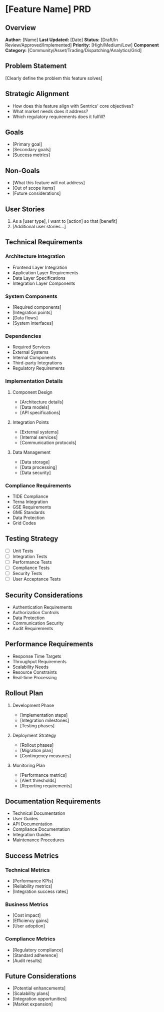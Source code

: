 # [Feature Name] PRD

## Overview
**Author:** [Name]
**Last Updated:** [Date]
**Status:** [Draft/In Review/Approved/Implemented]
**Priority:** [High/Medium/Low]
**Component Category:** [Community/Asset/Trading/Dispatching/Analytics/Grid]

## Problem Statement
[Clearly define the problem this feature solves]

## Strategic Alignment
- How does this feature align with Sentrics' core objectives?
- What market needs does it address?
- Which regulatory requirements does it fulfill?

## Goals
- [Primary goal]
- [Secondary goals]
- [Success metrics]

## Non-Goals
- [What this feature will not address]
- [Out of scope items]
- [Future considerations]

## User Stories
1. As a [user type], I want to [action] so that [benefit]
2. [Additional user stories...]

## Technical Requirements

### Architecture Integration
- Frontend Layer Integration
- Application Layer Requirements
- Data Layer Specifications
- Integration Layer Components

### System Components
- [Required components]
- [Integration points]
- [Data flows]
- [System interfaces]

### Dependencies
- Required Services
- External Systems
- Internal Components
- Third-party Integrations
- Regulatory Requirements

### Implementation Details
1. Component Design
   - [Architecture details]
   - [Data models]
   - [API specifications]

2. Integration Points
   - [External systems]
   - [Internal services]
   - [Communication protocols]

3. Data Management
   - [Data storage]
   - [Data processing]
   - [Data security]

### Compliance Requirements
- TIDE Compliance
- Terna Integration
- GSE Requirements
- GME Standards
- Data Protection
- Grid Codes

## Testing Strategy
- [ ] Unit Tests
- [ ] Integration Tests
- [ ] Performance Tests
- [ ] Compliance Tests
- [ ] Security Tests
- [ ] User Acceptance Tests

## Security Considerations
- Authentication Requirements
- Authorization Controls
- Data Protection
- Communication Security
- Audit Requirements

## Performance Requirements
- Response Time Targets
- Throughput Requirements
- Scalability Needs
- Resource Constraints
- Real-time Processing

## Rollout Plan
1. Development Phase
   - [Implementation steps]
   - [Integration milestones]
   - [Testing phases]

2. Deployment Strategy
   - [Rollout phases]
   - [Migration plan]
   - [Contingency measures]

3. Monitoring Plan
   - [Performance metrics]
   - [Alert thresholds]
   - [Reporting requirements]

## Documentation Requirements
- Technical Documentation
- User Guides
- API Documentation
- Compliance Documentation
- Integration Guides
- Maintenance Procedures

## Success Metrics
### Technical Metrics
- [Performance KPIs]
- [Reliability metrics]
- [Integration success rates]

### Business Metrics
- [Cost impact]
- [Efficiency gains]
- [User adoption]

### Compliance Metrics
- [Regulatory compliance]
- [Standard adherence]
- [Audit results]

## Future Considerations
- [Potential enhancements]
- [Scalability plans]
- [Integration opportunities]
- [Market expansion] 
